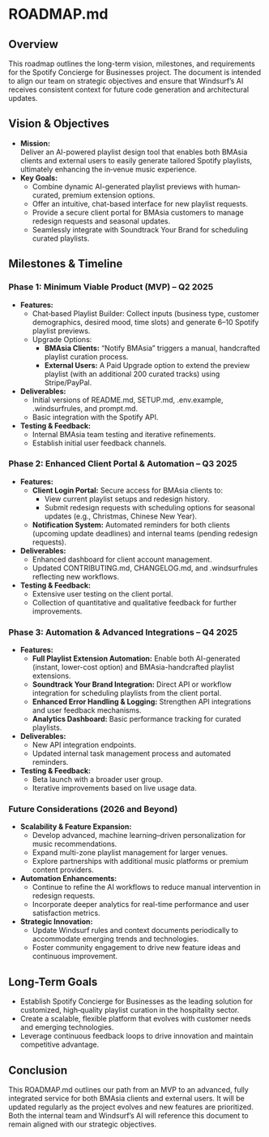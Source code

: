 # ROADMAP.md

## Overview
This roadmap outlines the long-term vision, milestones, and requirements for the Spotify Concierge for Businesses project. The document is intended to align our team on strategic objectives and ensure that Windsurf’s AI receives consistent context for future code generation and architectural updates.

## Vision & Objectives
- **Mission:**  
  Deliver an AI-powered playlist design tool that enables both BMAsia clients and external users to easily generate tailored Spotify playlists, ultimately enhancing the in‑venue music experience.
- **Key Goals:**  
  - Combine dynamic AI-generated playlist previews with human‐curated, premium extension options.
  - Offer an intuitive, chat-based interface for new playlist requests.
  - Provide a secure client portal for BMAsia customers to manage redesign requests and seasonal updates.
  - Seamlessly integrate with Soundtrack Your Brand for scheduling curated playlists.

## Milestones & Timeline

### Phase 1: Minimum Viable Product (MVP) – Q2 2025
- **Features:**
  - Chat‑based Playlist Builder: Collect inputs (business type, customer demographics, desired mood, time slots) and generate 6–10 Spotify playlist previews.
  - Upgrade Options: 
    - **BMAsia Clients:** “Notify BMAsia” triggers a manual, handcrafted playlist curation process.
    - **External Users:** A Paid Upgrade option to extend the preview playlist (with an additional 200 curated tracks) using Stripe/PayPal.
- **Deliverables:**
  - Initial versions of README.md, SETUP.md, .env.example, .windsurfrules, and prompt.md.
  - Basic integration with the Spotify API.
- **Testing & Feedback:**
  - Internal BMAsia team testing and iterative refinements.
  - Establish initial user feedback channels.

### Phase 2: Enhanced Client Portal & Automation – Q3 2025
- **Features:**
  - **Client Login Portal:** Secure access for BMAsia clients to:
    - View current playlist setups and redesign history.
    - Submit redesign requests with scheduling options for seasonal updates (e.g., Christmas, Chinese New Year).
  - **Notification System:** Automated reminders for both clients (upcoming update deadlines) and internal teams (pending redesign requests).
- **Deliverables:**
  - Enhanced dashboard for client account management.
  - Updated CONTRIBUTING.md, CHANGELOG.md, and .windsurfrules reflecting new workflows.
- **Testing & Feedback:**
  - Extensive user testing on the client portal.
  - Collection of quantitative and qualitative feedback for further improvements.

### Phase 3: Automation & Advanced Integrations – Q4 2025
- **Features:**
  - **Full Playlist Extension Automation:** Enable both AI-generated (instant, lower-cost option) and BMAsia-handcrafted playlist extensions.
  - **Soundtrack Your Brand Integration:** Direct API or workflow integration for scheduling playlists from the client portal.
  - **Enhanced Error Handling & Logging:** Strengthen API integrations and user feedback mechanisms.
  - **Analytics Dashboard:** Basic performance tracking for curated playlists.
- **Deliverables:**
  - New API integration endpoints.
  - Updated internal task management process and automated reminders.
- **Testing & Feedback:**
  - Beta launch with a broader user group.
  - Iterative improvements based on live usage data.

### Future Considerations (2026 and Beyond)
- **Scalability & Feature Expansion:**
  - Develop advanced, machine learning–driven personalization for music recommendations.
  - Expand multi-zone playlist management for larger venues.
  - Explore partnerships with additional music platforms or premium content providers.
- **Automation Enhancements:**
  - Continue to refine the AI workflows to reduce manual intervention in redesign requests.
  - Incorporate deeper analytics for real-time performance and user satisfaction metrics.
- **Strategic Innovation:**
  - Update Windsurf rules and context documents periodically to accommodate emerging trends and technologies.
  - Foster community engagement to drive new feature ideas and continuous improvement.

## Long-Term Goals
- Establish Spotify Concierge for Businesses as the leading solution for customized, high‑quality playlist curation in the hospitality sector.
- Create a scalable, flexible platform that evolves with customer needs and emerging technologies.
- Leverage continuous feedback loops to drive innovation and maintain competitive advantage.

## Conclusion
This ROADMAP.md outlines our path from an MVP to an advanced, fully integrated service for both BMAsia clients and external users. It will be updated regularly as the project evolves and new features are prioritized. Both the internal team and Windsurf’s AI will reference this document to remain aligned with our strategic objectives.
